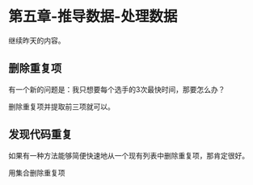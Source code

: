 # 第五章-推导数据-处理数据

继续昨天的内容。

## 删除重复项
有一个新的问题是：我只想要每个选手的3次最快时间，那要怎么办？

删除重复项并提取前三项就可以。

## 发现代码重复

如果有一种方法能够简便快速地从一个现有列表中删除重复项，那肯定很好。

用集合删除重复项